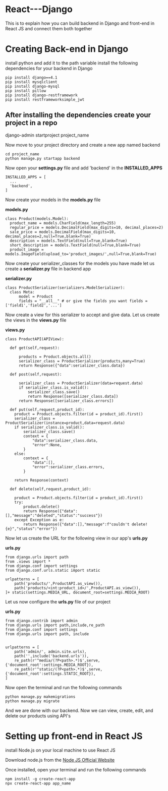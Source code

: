 # React---Django
This is to explain how you can build backend in Django and front-end in React JS and connect them both together

# Creating Back-end in Django

install python and add it to the path variable
install the following dependencies for your backend in Django

    pip install django==4.1
    pip install mysqlclient
    pip install django-mysql
    pip install pillow
    pip install django-restframework
    pip install restframeworksimple_jwt


## After installing the dependencies create your project in a repo

  django-admin startproject project_name

Now move to your project directory and create a new app named backend

    cd project_name
    python manage.py startapp backend

Now open your __settings.py__ file and add 'backend' in the __INSTALLED_APPS__

    INSTALLED_APPS = [
      ...
      'backend',
    ]

Now create your models in the __models.py__ file

__models.py__

    class Product(models.Model):
      product_name = models.CharField(max_length=255)
      regular_price = models.DecimalField(max_digits=10, decimal_places=2)
      sale_price = models.DecimalField(max_digits=10, decimal_places=2,null=True,blank=True)
      description = models.TextField(null=True,blank=True)
      short_description = models.TextField(null=True,blank=True)
      product_image = models.ImageField(upload_to='product_images/',null=True,blank=True)

Now create your serializer_classes for the models you have made
let us create a __serializer.py__ file in backend app

__serializer.py__

    class ProductSerializer(serializers.ModelSerializer):
      class Meta:
          model = Product
          fields = "__all__" # or give the fields you want fields = ['field1','field2','...']

Now create a view for this serializer to accept and give data. Let us create the views in the __views.py__ file

__views.py__

    class ProductAPI(APIView):
    
      def get(self,request):
          
          products = Product.objects.all()
          serializer_class = ProductSerializer(products,many=True)
          return Response({"data":serializer_class.data})
      
      def post(self,request):
          
          serializer_class = ProductSerializer(data=request.data)
          if serializer_class.is_valid():
              serializer_class.save()
              return Response([serializer_class.data])
          return Response([serializer_class.errors])

      def put(self,request,product_id):
        product = Product.objects.filter(id = product_id).first()
        serializer_class = ProductSerializer(instance=product,data=request.data)
        if serializer_class.is_valid():
            serializer_class.save()
            context = {
                "data":serializer_class.data,
                "error":None,
            }
        else:
            context = {
                "data":[],
                "error":serializer_class.errors,
            }
        
        return Response(context)

      def delete(self,request,product_id):
        
        product = Product.objects.filter(id = product_id).first()
        try:
            product.delete()
            return Response({"data":[],"message":"deleted","status":"success"})
        except Exception as e:
            return Response({"data":[],"message":f"couldn't delete! {e}","status":"error"})

Now let us create the URL for the following view in our app's __urls.py__

__urls.py__

    from django.urls import path
    from .views import *
    from django.conf import settings
    from django.conf.urls.static import static
    
    urlpatterns = [
        path('products/',ProductAPI.as_view()),
        path('products/<int:product_id>/',ProductAPI.as_view()),
    ]+ static(settings.MEDIA_URL, document_root=settings.MEDIA_ROOT)


Let us now configure the __urls.py__ file of our project

__urls.py__

    from django.contrib import admin
    from django.urls import path,include,re_path
    from django.conf import settings
    from django.urls import path, include 
    
    
    urlpatterns = [
        path('admin/', admin.site.urls),
        path('',include('backend.urls')),
        re_path(r'^media/(?P<path>.*)$',serve,{'document_root':settings.MEDIA_ROOT}),
        re_path(r'^static/(?P<path>.*)$',serve,{'document_root':settings.STATIC_ROOT}),
    ]

Now open the terminal and run the following commands

    python manage.py makemigrations
    python manage.py migrate

And we are done with our backend. Now we can view, create, edit, and delete our products using API's


# Setting up front-end in React JS

install Node.js on your local machine to use React JS

Download node.js from the <a href="https://nodejs.org/en/download">Node JS Official Website</a>

Once installed, open your terminal and run the following commands

    npm install -g create-react-app
    npx create-react-app app_name
